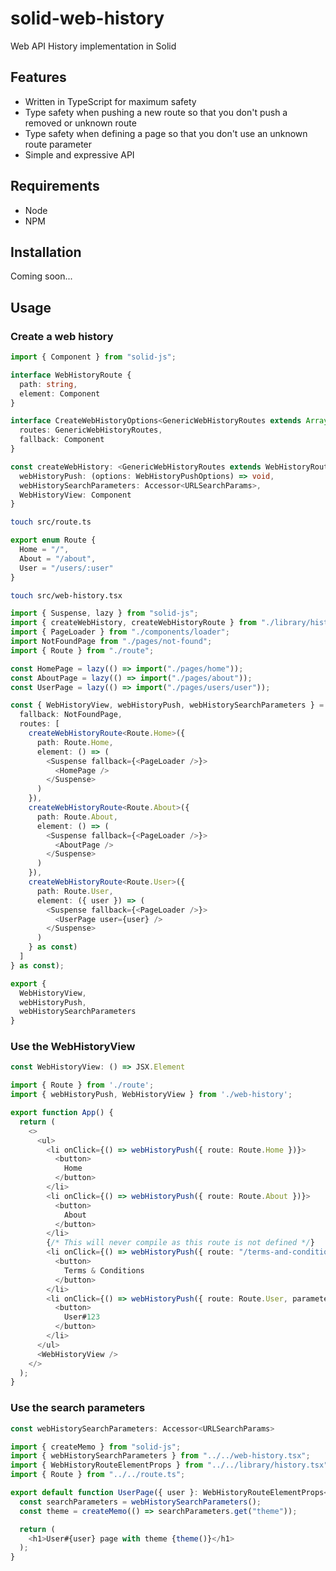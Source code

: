 # solid-web-history

Web API History implementation in Solid

## Features

- Written in TypeScript for maximum safety
- Type safety when pushing a new route so that you don't push a removed or unknown route
- Type safety when defining a page so that you don't use an unknown route parameter
- Simple and expressive API 

## Requirements

- Node
- NPM

## Installation

Coming soon...

## Usage

### Create a web history

```typescript
import { Component } from "solid-js";

interface WebHistoryRoute {
  path: string,
  element: Component
}

interface CreateWebHistoryOptions<GenericWebHistoryRoutes extends Array<WebHistoryRoute>> {
  routes: GenericWebHistoryRoutes,
  fallback: Component
}

const createWebHistory: <GenericWebHistoryRoutes extends WebHistoryRoute[]>(options: CreateWebHistoryOptions<GenericWebHistoryRoutes>) => {
  webHistoryPush: (options: WebHistoryPushOptions) => void,
  webHistorySearchParameters: Accessor<URLSearchParams>,
  WebHistoryView: Component
}
```

```bash
touch src/route.ts
```

```typescript
export enum Route {
  Home = "/",
  About = "/about",
  User = "/users/:user"
}
```

```bash
touch src/web-history.tsx
```

```typescript
import { Suspense, lazy } from "solid-js";
import { createWebHistory, createWebHistoryRoute } from "./library/history";
import { PageLoader } from "./components/loader";
import NotFoundPage from "./pages/not-found";
import { Route } from "./route";

const HomePage = lazy(() => import("./pages/home"));
const AboutPage = lazy(() => import("./pages/about"));
const UserPage = lazy(() => import("./pages/users/user"));

const { WebHistoryView, webHistoryPush, webHistorySearchParameters } = createWebHistory({
  fallback: NotFoundPage,
  routes: [
    createWebHistoryRoute<Route.Home>({
      path: Route.Home,
      element: () => (
        <Suspense fallback={<PageLoader />}>
          <HomePage />
        </Suspense>
      )
    }),
    createWebHistoryRoute<Route.About>({
      path: Route.About,
      element: () => (
        <Suspense fallback={<PageLoader />}>
          <AboutPage />
        </Suspense>
      )
    }),
    createWebHistoryRoute<Route.User>({
      path: Route.User,
      element: ({ user }) => (
        <Suspense fallback={<PageLoader />}>
          <UserPage user={user} />
        </Suspense>
      )
    } as const)
  ]
} as const);

export {
  WebHistoryView,
  webHistoryPush,
  webHistorySearchParameters
}
```

### Use the WebHistoryView

```typescript
const WebHistoryView: () => JSX.Element
```

```typescript
import { Route } from './route';
import { webHistoryPush, WebHistoryView } from './web-history';

export function App() {
  return (
    <>
      <ul>
        <li onClick={() => webHistoryPush({ route: Route.Home })}>
          <button>
            Home
          </button>
        </li>
        <li onClick={() => webHistoryPush({ route: Route.About })}>
          <button>
            About
          </button>
        </li>
        {/* This will never compile as this route is not defined */}
        <li onClick={() => webHistoryPush({ route: "/terms-and-conditions" })}>
          <button>
            Terms & Conditions
          </button>
        </li>
        <li onClick={() => webHistoryPush({ route: Route.User, parameters: { user: "123" } })}>
          <button>
            User#123
          </button>
        </li>
      </ul>
      <WebHistoryView />
    </>
  );
}
```

### Use the search parameters

```typescript
const webHistorySearchParameters: Accessor<URLSearchParams>
```

```typescript
import { createMemo } from "solid-js";
import { webHistorySearchParameters } from "../../web-history.tsx";
import { WebHistoryRouteElementProps } from "../../library/history.tsx";
import { Route } from "../../route.ts";

export default function UserPage({ user }: WebHistoryRouteElementProps<Route.User>) {
  const searchParameters = webHistorySearchParameters();
  const theme = createMemo(() => searchParameters.get("theme"));

  return (
    <h1>User#{user} page with theme {theme()}</h1>
  );
}
```
